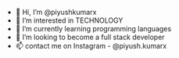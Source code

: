 - 👋 Hi, I’m @piyushkumarx
- 👀 I’m interested in TECHNOLOGY 
- 🌱 I’m currently learning programming languages 
- 💞️ I’m looking to become a full stack developer 
- 📫 contact me on Instagram - @piyush.kumarx
  


<!---
piyushkumarx/piyushkumarx is a ✨ special ✨ repository because its `README.md` (this file) appears on your GitHub profile.
You can click the Preview link to take a look at your changes.
--->
